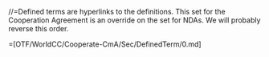 //=Defined terms are hyperlinks to the definitions.  This set for the Cooperation Agreement is an override on the set for NDAs.  We will probably reverse this order.  


=[OTF/WorldCC/Cooperate-CmA/Sec/DefinedTerm/0.md]
